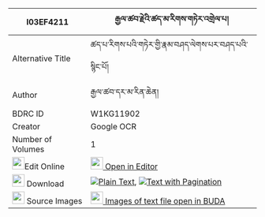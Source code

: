 |I03EF4211|རྒྱལ་ཚབ་རྗེའི་ཚད་མ་རིགས་གཏེར་འགྲེལ་པ། 
| --- | --- 
|Alternative Title |ཚད་པ་རིགས་པའི་གཏེར་གྱི་རྣམ་བཤད་ལེགས་པར་བཤད་པའི་སྙིང་པོ།
|Author| རྒྱལ་ཚབ་དར་མ་རིན་ཆེན།
|BDRC ID | W1KG11902
|Creator | Google OCR
|Number of Volumes| 1
|<img width="25" src="https://img.icons8.com/color/25/000000/edit-property.png">Edit Online| [<img width="25" src="https://avatars.githubusercontent.com/u/45091458?s=200&v=4"> Open in Editor](http://editor.openpecha.org/I03EF4211)
|<img width="25" src="https://img.icons8.com/fluent/48/000000/download-2.png"/>  Download | [![](https://img.icons8.com/color/20/000000/txt.png)Plain Text](https://github.com/Openpecha/I03EF4211/releases/download/v1/gyaltsabje_i_tsema_rik_ter_dre_plain_I03EF4211.zip), [![](https://img.icons8.com/color/20/000000/txt.png)Text with Pagination](https://github.com/Openpecha/I03EF4211/releases/download/v1/gyaltsabje_i_tsema_rik_ter_dre_pages_I03EF4211.zip)
|<img width="25" src="https://img.icons8.com/plasticine/100/000000/pictures-folder.png"/>  Source Images | [<img width="25" src="https://library.bdrc.io/icons/BUDA-small.svg"> Images of text file open in BUDA](https://library.bdrc.io/show/bdr:W1KG11902)